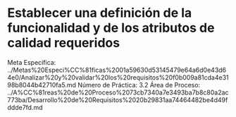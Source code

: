 # Establecer una definición de la funcionalidad y de los atributos de calidad requeridos

Meta Específica: ../Metas%20Especi%CC%81ficas%2001a59630d53145479e64a6d0e43d64e0/Analizar%20y%20validar%20los%20requisitos%20f0b009a81cda4e3198b8044b42710fa5.md
Número de Práctica: 3.2
Área de Proceso: ../A%CC%81reas%20de%20Proceso%2073cb7340a7e3493ba7b8c80a2ac773ba/Desarrollo%20de%20Requisitos%2020b29831aa74464482be4d49fddde7fd.md